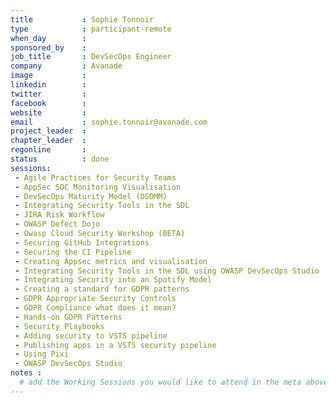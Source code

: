 ```yaml
---
title           : Sophie Tonnoir
type            : participant-remote
when_day        : 
sponsored_by    : 
job_title       : DevSecOps Engineer
company         : Avanade
image           : 
linkedin        :
twitter         : 
facebook        :
website         :
email           : sophie.tonnoir@avanade.com
project_leader  :
chapter_leader  :
regonline       :
status          : done
sessions:
 - Agile Practices for Security Teams
 - AppSec SOC Monitoring Visualisation
 - DevSecOps Maturity Model (DSOMM)
 - Integrating Security Tools in the SDL
 - JIRA Risk Workflow
 - OWASP Defect Dojo
 - Owasp Cloud Security Workshop (BETA)
 - Securing GitHub Integrations
 - Securing the CI Pipeline
 - Creating Appsec metrics and visualisation
 - Integrating Security Tools in the SDL using OWASP DevSecOps Studio
 - Integrating Security into an Spotify Model
 - Creating a standard for GDPR patterns
 - GDPR Appropriate Security Controls
 - GDPR Compliance what does it mean?
 - Hands-on GDPR Patterns
 - Security Playbooks
 - Adding security to VSTS pipeline
 - Publishing apps in a VSTS security pipeline
 - Using Pixi
 - OWASP DevSecOps Studio
notes :
  # add the Working Sessions you would like to attend in the meta above (use the session's title) e.g. sessions (one per line): -Security Playbooks Diagrams -Hackathon Daily Sessions
---
```




<!-- put more details about participant here -->
